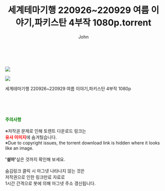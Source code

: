 ﻿---
layout: post
title:  "    세계테마기행 220926~220929 여름 이야기,파키스탄 4부작 1080p.torrent"
author: John
categories: [ TV ]
tags: [  ]
image: https://torrentrj56.com/uploadfile/full/eb8a96dbe1eef7093aaf7a226b11916a42d832f0.jpg"/></p><p><img src="https://torrentrj56.com/uploadfile/full/c391ef13d9bddf67d1f8f22ecc391e9e1527b6f6.jpg 
description: "    세계테마기행 220926~220929 여름 이야기,파키스탄 4부작 1080p torrent 정보 공유"
toc: true
toc_sticky: true
---

<br>
<p><img src="https://torrentrj56.com/uploadfile/full/eb8a96dbe1eef7093aaf7a226b11916a42d832f0.jpg"/></p><p><img src="https://torrentrj56.com/uploadfile/full/c391ef13d9bddf67d1f8f22ecc391e9e1527b6f6.jpg"/></p>
 세계테마기행 220926~220929 여름 이야기,파키스탄 4부작 1080p  
    
<br><br><br>
<p data-ke-size="size16"><b><span style="color: green;">주의사항</span></b><br /><br />※저작권 문제로 인해 토렌트 다운로드 링크는<br /><b><span style="color: red;">유사 이미지</span></b>에 숨겨뒀습니다.<br />※Due to copyright issues, the torrent download link is hidden where it looks like an image.<br /><br /><b>'설마'</b>싶은 것까지 확인해 보세요.<br /><br />숨김링크 클릭 시 마그넷 나타나지 않는 것은<br />저작권으로 인한 링크만료 자료로<br />1시간 간격으로 봇에 의해 마그넷 주소 갱신됩니다.</p>
